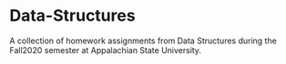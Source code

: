 # Data-Structures
A collection of homework assignments from Data Structures during the Fall2020 semester at Appalachian State University.
